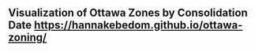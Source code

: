 ## Visualization of Ottawa Zones by Consolidation Date https://hannakebedom.github.io/ottawa-zoning/
